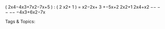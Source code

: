 ( 2x4−4x3+7x2−7x+5 ) : ( 2 x2+ 1 ) = x2−2x+ 3 +−5x+2
2x2+1
2x4+x2
−− −− −−
−4x3+6x2−7x

   Tags & Topics:
   